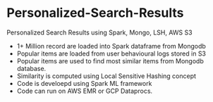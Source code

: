 # Personalized-Search-Results
Personalized Search Results using Spark, Mongo, LSH, AWS S3

- 1+ Million record are loaded into Spark dataframe from Mongodb
- Popular items are loaded from user behavioural logs stored in S3
- Popular items are used to find most similar items from Mongodb database.
- Similarity is computed using Local Sensitive Hashing concept
- Code is develoepd using Spark ML framework
- Code can run on AWS EMR or GCP Dataprocs.
